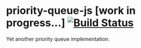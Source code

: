 # priority-queue-js [work in progress...] [![Build Status](https://travis-ci.org/alxpy/priority-queue-js.svg?branch=master)](https://travis-ci.org/alxpy/priority-queue-js)
Yet another priority queue implementation.
